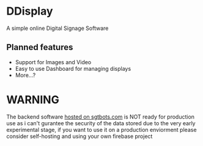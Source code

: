 # DDisplay
A simple online Digital Signage Software
## Planned features
- Support for Images and Video
- Easy to use Dashboard for managing displays
- More...?

# WARNING
The backend software [hosted on sgtbots.com](ddisplay.sgtbots.com) is NOT ready for production use as i can't gurantee the security of the data stored due to the very early experimental stage, if you want to use it on a production enviorment please consider self-hosting and using your own firebase project
